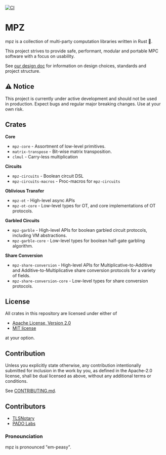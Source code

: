 [![CI](https://github.com/privacy-scaling-explorations/mpz/actions/workflows/rust.yml/badge.svg)](https://github.com/privacy-scaling-explorations/mpz/actions)

# MPZ

mpz is a collection of multi-party computation libraries written in Rust 🦀.

This project strives to provide safe, performant, modular and portable MPC software with a focus on usability.

See [our design doc](./DESIGN.md) for information on design choices, standards and project structure.

## ⚠️ Notice

This project is currently under active development and should not be used in production. Expect bugs and regular major breaking changes. Use at your own risk.

## Crates

**Core**
  - `mpz-core` - Assortment of low-level primitives.
  - `matrix-transpose` - Bit-wise matrix transposition.
  - `clmul` - Carry-less multiplication

**Circuits**
  - `mpz-circuits` - Boolean circuit DSL
  - `mpz-circuits-macros` - Proc-macros for `mpz-circuits`

**Oblivious Transfer**
  - `mpz-ot` - High-level async APIs
  - `mpz-ot-core` - Low-level types for OT, and core implementations of OT protocols.
  
**Garbled Circuits**
  - `mpz-garble` - High-level APIs for boolean garbled circuit protocols, including VM abstractions.
  - `mpz-garble-core` - Low-level types for boolean half-gate garbling algorithm.

**Share Conversion**
  - `mpz-share-conversion` - High-level APIs for Multiplicative-to-Additive and Additive-to-Multiplicative share conversion protocols for a variety of fields.
  - `mpz-share-conversion-core` - Low-level types for share conversion protocols.

## License
All crates in this repository are licensed under either of

- [Apache License, Version 2.0](http://www.apache.org/licenses/LICENSE-2.0)
- [MIT license](http://opensource.org/licenses/MIT)

at your option.

## Contribution

Unless you explicitly state otherwise, any contribution intentionally submitted
for inclusion in the work by you, as defined in the Apache-2.0 license, shall be
dual licensed as above, without any additional terms or conditions.

See [CONTRIBUTING.md](CONTRIBUTING.md).

## Contributors

- [TLSNotary](https://github.com/tlsnotary)
- [PADO Labs](https://github.com/pado-labs)


### Pronounciation

mpz is pronounced "em-peasy".